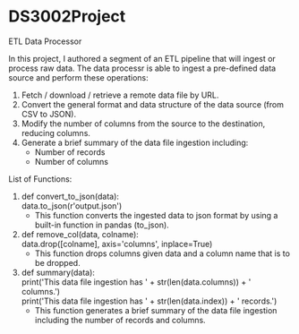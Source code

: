 # DS3002Project
ETL Data Processor

In this project, I authored a segment of an ETL pipeline that will ingest or process raw data. The data processr is able to ingest a pre-defined data source and perform these operations:
  1. Fetch / download / retrieve a remote data file by URL.
  2. Convert the general format and data structure of the data source (from CSV to JSON).
  3. Modify the number of columns from the source to the destination, reducing columns.
  4. Generate a brief summary of the data file ingestion including:
      - Number of records
      - Number of columns
        
List of Functions:
1. def convert_to_json(data):  
  data.to_json(r'output.json')
    - This function converts the ingested data to json format by using a built-in function in pandas (to_json).
2. def remove_col(data, colname):  
data.drop([colname], axis='columns', inplace=True)
    - This function drops columns given data and a column name that is to be dropped.
3. def summary(data):  
print('This data file ingestion has ' + str(len(data.columns)) + ' columns.')  
print('This data file ingestion has ' + str(len(data.index)) + ' records.')
    - This function generates a brief summary of the data file ingestion including the number of records and columns.
